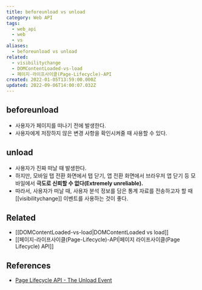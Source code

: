 ```yaml
---
title: beforeunload vs unload
category: Web API
tags:
  - web_api
  - web
  - vs
aliases:
  - beforeunload vs unload
related:
  - visibilitychange
  - DOMContentLoaded-vs-load
  - 페이지-라이프사이클(Page-Lifecycle)-API
created: 2022-01-05T13:59:00.000Z
updated: 2022-09-06T14:00:07.032Z
---
```


## beforeunload

- 사용자가 페이지를 떠나기 전에 발생한다.
- 사용자에게 저장하지 않은 변경 사항을 확인시켜줄 때 사용할 수 있다.

## unload

- 사용자가 진짜 떠날 때 발생한다.
- 하지만, 모바일 탭 전환 화면에서 탭 닫기, 앱 전환 화면에서 브라우저 앱 닫기 등 모바일에서 **극도로 신뢰할 수 없다(Extremely unreliable).**
- 따라서, 사용자가 떠날 때, 사용자 분석 정보를 담은 통계 자료를 전송하고자 할 때 [[visibilitychange]] 이벤트를 사용하는 것이 좋다.

## Related

- [[DOMContentLoaded-vs-load|DOMContentLoaded vs load]]
- [[페이지-라이프사이클(Page-Lifecycle)-API|페이지 라이프사이클(Page Lifecycle) API]]

## References

- [Page Lifecycle API - The Unload Event](https://developers.google.com/web/updates/2018/07/page-lifecycle-api?hl=ko#the-unload-event)
